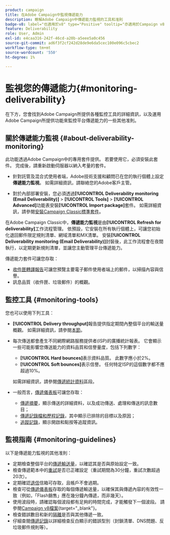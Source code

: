 ```yaml
---
product: campaign
title: 在Adobe Campaign中監視傳遞能力
description: 瞭解Adobe Campaign中傳遞能力監視的工具和准則
badge-v8: label="也適用於v8" type="Positive" tooltip="亦適用於Campaign v8"
feature: Deliverability
role: User, Admin
exl-id: e4caa316-242f-46cd-a20b-a5eee5a0c456
source-git-commit: ad6f3f2cf242d28de9e6da5cec100e096c5cbec2
workflow-type: tm+mt
source-wordcount: '550'
ht-degree: 1%

---
```


# 監視您的傳遞能力{#monitoring-deliverability}

在下方，您會找到Adobe Campaign所提供各種監控工具的詳細資訊，以及運用Adobe Campaign所提供功能來監控平台傳遞能力的一些其他准則。

## 關於傳遞能力監視 {#about-deliverability-monitoring}

此功能透過Adobe Campaign中的專用套件提供。 若要使用它，必須安裝此套件。 完成後，請重新啟動伺服器以納入考量的套件。
* 針對託管及混合式使用者端，Adobe技術支援和顧問已在您的執行個體上設定&#x200B;**傳遞能力監視**。 如需詳細資訊，請聯絡您的Adobe客戶主管。

* 對於內部部署安裝，您必須透過&#x200B;**[!UICONTROL Deliverability monitoring (Email Deliverability)]** > **[!UICONTROL Tools]** > **[!UICONTROL Advanced]**&#x200B;功能表安裝&#x200B;**[!UICONTROL Import package]**&#x200B;套件。 如需詳細資訊，請參閱[安裝Campaign Classic標準套件](../../installation/using/installing-campaign-standard-packages.md)。

在Adobe Campaign Classic中，**傳遞能力監視**&#x200B;是由&#x200B;**[!UICONTROL Refresh for deliverability]**&#x200B;工作流程管理。 依預設，它安裝在所有執行個體上，可讓您初始化退回郵件限定規則清單、網域清單和MX清單。 安裝&#x200B;**[!UICONTROL Deliverability monitoring (Email Deliverability)]**&#x200B;封裝後，此工作流程會在夜間執行，以定期更新規則清單，並讓您主動管理平台傳遞能力。

傳遞能力套件可讓您存取：

* [收件匣轉譯報告](inbox-rendering.md)可讓您預覽主要電子郵件使用者端上的郵件，以掃描內容與信譽。
* 訊息品質（收件匣、垃圾郵件）的概觀。

## 監控工具 {#monitoring-tools}

您也可以使用下列工具：

* **[!UICONTROL Delivery throughput]**&#x200B;報告提供指定期間內整個平台的輸送量概觀。 如需詳細資訊，請參閱[本節](../../reporting/using/global-reports.md#delivery-throughput)。
* 每次傳送都會產生不同網際網路服務提供者(ISP)的廣播統計報表。 它會顯示一些可能影響您傳送能力的資料品質和信譽量度，包括下列數字：
   * **[!UICONTROL Hard bounces]**&#x200B;表示資料品質。 此數字應小於2%。
   * **[!UICONTROL Soft bounces]**&#x200B;表示信譽。 任何特定ISP的這個數字都不應超過10%。

  如需詳細資訊，請參閱[傳遞統計資料](../../reporting/using/global-reports.md#delivery-statistics)區段。
* 一般而言，[傳遞儀表板](about-delivery-monitoring.md)可讓您存取：
   * [傳遞摘要](delivery-dashboard.md#delivery-summary)，顯示傳送的詳細資料，以及成功傳送、處理和傳送的訊息數目；
   * [傳遞記錄檔和歷程記錄](delivery-dashboard.md#delivery-logs-and-history)，其中顯示已排除的目標以及原因；
   * [追蹤記錄](delivery-dashboard.md#tracking-logs)，顯示開啟和點按等追蹤資訊。

## 監視指南 {#monitoring-guidelines}

以下是傳遞能力監視的其他准則：

* 定期檢查整個平台的[傳遞輸送量](../../reporting/using/global-reports.md#delivery-throughput)，以確認其是否與原始設定一致。
* 檢查傳遞範本中的[重試](understanding-delivery-failures.md#retries-after-a-delivery-temporary-failure)是否已正確設定（重試期間為30分鐘，重試次數超過20次）。
* 定期確認[退信](understanding-delivery-failures.md#bounce-mail-management)信箱可存取，且帳戶不會過期。
* 檢查可從[傳遞儀表板](delivery-dashboard.md)存取的每個傳遞輸送量，以確保其與傳遞內容的有效性一致（例如，「Flash銷售」應在幾分鐘內傳遞，而非幾天）。
* 使用波段時，請確認每個波段都有足夠的時間完成，才能觸發下一個波段。 請參閱[Campaign v8檔案](https://experienceleague.adobe.com/docs/campaign/campaign-v8/send/validate/configure-and-send.html?lang=zh-Hant#sending-using-multiple-waves){target="_blank"}。
* 檢查錯誤數目和新的[隔離](understanding-quarantine-management.md)是否與其他傳遞一致。
* 仔細查閱[傳遞記錄](delivery-dashboard.md#delivery-logs-and-history)以詳細檢查反白顯示的錯誤型別（封鎖清單、DNS問題、反垃圾郵件規則等）。
